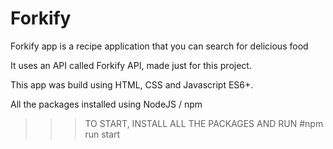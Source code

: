 # Forkify

Forkify app is a recipe application that you can search for delicious food

It uses an API called Forkify API, made just for this project.

This app was build using HTML, CSS and Javascript ES6+.

All the packages installed using NodeJS / npm 

>>> TO START, INSTALL ALL THE PACKAGES AND RUN #npm run start
